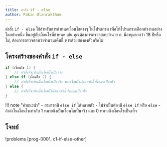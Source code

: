 ```yaml
---
title: คำสั่ง if - else
author: Pakin Olanraktham
---
```


คำสั่ง `if - else` ใช้สำหรับการกำหนดเงื่อนไขต่างๆ ในโปรแกรม เพื่อให้โปรแกรมเลือกทำงานอย่างใดอย่างหนึ่ง ขึ้นอยู่กับเงื่อนไขที่กำหนด เช่น คุณต้องการตรวจสอบว่านาย ก. มีอายุมากกว่า 18 ปีหรือไม่, ต้องการตรวจสอบว่าจำนวนเต็มนี้ หารด้วยสองลงตัวหรือไม่

## โครงสร้างของคำสั่ง `if - else`
```c
if (เงื่อนไข 1) {
    // คำสั่งที่จะทำเมื่อเงื่อนไขเป็นจริง
} else if (เงื่อนไข 2) {
    // คำสั่งที่จะทำเมื่อเงื่อนไขเป็นจริง หากเงื่อนไขก่อนหน้านี้ทั้งหมดเป็นเท็จ
} else {
    // คำสั่งที่จะทำเมื่อเงื่อนไขก่อนหน้านี้ทั้งหมดเป็นเท็จ
}
```

!!! note "คำแนะนำ"
    - สามารถมี `else if` ได้หลายตัว
    - ไม่จำเป็นต้องมี `else if` หรือ `else`
    - ถ้าค่าในเงื่อนไขเท่ากับ 1 หมายถึงเป็นเงื่อนไขเป็นจริง และ 0 หมายถึงเงื่อนไขเป็นเท็จ

## โจทย์
!problems [prog-0001, c1-if-else-other]
